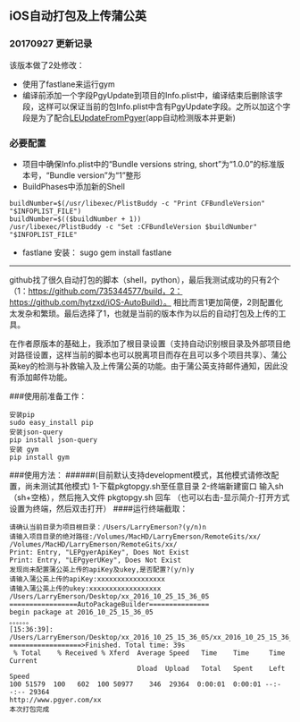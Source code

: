 ## iOS自动打包及上传蒲公英

### 20170927 更新记录
该版本做了2处修改：
 - 使用了fastlane来运行gym
 - 编译前添加一个字段PgyUpdate到项目的Info.plist中，编译结束后删除该字段，这样可以保证当前的包Info.plist中含有PgyUpdate字段。之所以加这个字段是为了配合[LEUpdateFromPgyer](https://github.com/LarryEmerson/LEUpdateFromPgyer)(app自动检测版本并更新)
 ### 必要配置
 - 项目中确保Info.plist中的“Bundle versions string, short”为“1.0.0”的标准版本号，“Bundle version”为“1”整形
 - BuildPhases中添加新的Shell
 
 ```
 buildNumber=$(/usr/libexec/PlistBuddy -c "Print CFBundleVersion" "$INFOPLIST_FILE")
 buildNumber=$(($buildNumber + 1))
 /usr/libexec/PlistBuddy -c "Set :CFBundleVersion $buildNumber" "$INFOPLIST_FILE"
 ```
 - fastlane 安装： sugo gem install fastlane
---
github找了很久自动打包的脚本（shell，python），最后我测试成功的只有2个（1：https://github.com/735344577/build，2：https://github.com/hytzxd/iOS-AutoBuild）。 相比而言1更加简便，2则配置化太发杂和繁琐。最后选择了1，也就是当前的版本作为以后的自动打包及上传的工具。

在作者原版本的基础上，我添加了根目录设置（支持自动识别根目录及外部项目绝对路径设置，这样当前的脚本也可以脱离项目而存在且可以多个项目共享）、蒲公英key的检测与补救输入及上传蒲公英的功能。由于蒲公英支持邮件通知，因此没有添加邮件功能。 
 
###使用前准备工作：
``` 
安装pip
sudo easy_install pip
安装json-query
pip install json-query 
安装 gym
pip install gym
```
###使用方法：
######(目前默认支持development模式，其他模式请修改配置，尚未测试其他模式)
1-下载pkgtopgy.sh至任意目录 
2-终端新建窗口 输入sh （sh+空格），然后拖入文件 pkgtopgy.sh 回车
（也可以右击-显示简介-打开方式设置为终端，然后双击打开）
####运行终端截取：
 ```
请确认当前目录为项目根目录：/Users/LarryEmerson?(y/n)n
请输入项目目录的绝对路径:/Volumes/MacHD/LarryEmerson/RemoteGits/xx/
/Volumes/MacHD/LarryEmerson/RemoteGits/xx/
Print: Entry, "LEPgyerApiKey", Does Not Exist
Print: Entry, "LEPgyerUKey", Does Not Exist 
发现尚未配置蒲公英上传的apiKey及ukey,是否配置?(y/n)y
请输入蒲公英上传的apiKey:xxxxxxxxxxxxxxxxx
请输入蒲公英上传的ukey:xxxxxxxxxxxxxxxxxx
/Users/LarryEmerson/Desktop/xx_2016_10_25_15_36_05
=================AutoPackageBuilder===============
begin package at 2016_10_25_15_36_05
。。。。。。
[15:36:39]: /Users/LarryEmerson/Desktop/xx_2016_10_25_15_36_05/xx_2016_10_25_15_36_05.ipa
==================>Finished. Total time: 39s 
  % Total    % Received % Xferd  Average Speed   Time    Time     Time  Current
                                 Dload  Upload   Total   Spent    Left  Speed
100 51579  100   602  100 50977    346  29364  0:00:01  0:00:01 --:--:-- 29364
http://www.pgyer.com/xx
本次打包完成
```


